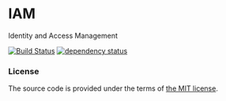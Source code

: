# IAM

Identity and Access Management

[![Build Status](https://travis-ci.org/netology-group/iam.svg?branch=master)](https://travis-ci.org/netology-group/iam)
[![dependency status](https://deps.rs/repo/github/netology-group/iam/status.svg)](https://deps.rs/repo/github/netology-group/iam)

### License

The source code is provided under the terms of [the MIT license][license].

[license]:http://www.opensource.org/licenses/MIT
